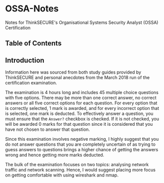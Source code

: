 # OSSA-Notes
Notes for ThinkSECURE's Organisational Systems Security Analyst (OSSA) Certification

## Table of Contents

## Introduction

Information here was sourced from both study guides provided by ThinkSECURE and personal anecdotes from the March 2018 run of the certification examination.

The examination is 4 hours long and includes 45 multiple choice questions with five options. There may be more than one correct answer, no correct answers or all five correct options for each question. For every option that is correctly selected, 1 mark is awarded, and for every incorrect option that is selected, one mark is deducted. To effectively answer a question, you must ensure that the `Answer?` checkbox is checked. If it is not checked, you will be awarded 0 marks for that question since it is considered that you have not chosen to answer that question.

Since this examination involves negative marking, I highly suggest that you do not answer questions that you are completely uncertain of as trying to guess answers to questions brings a higher chance of getting the answers wrong and hence getting more marks deducted.

The bulk of the examination focuses on two topics: analysing network traffic and network scanning. Hence, I would suggest placing more focus on getting comfortable with using wireshark and nmap.
